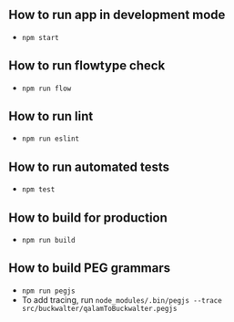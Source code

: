 ## How to run app in development mode
- `npm start`

## How to run flowtype check
- `npm run flow`

## How to run lint
- `npm run eslint`

## How to run automated tests
- `npm test`

## How to build for production
- `npm run build`

## How to build PEG grammars
- `npm run pegjs`
- To add tracing, run `node_modules/.bin/pegjs --trace src/buckwalter/qalamToBuckwalter.pegjs`
